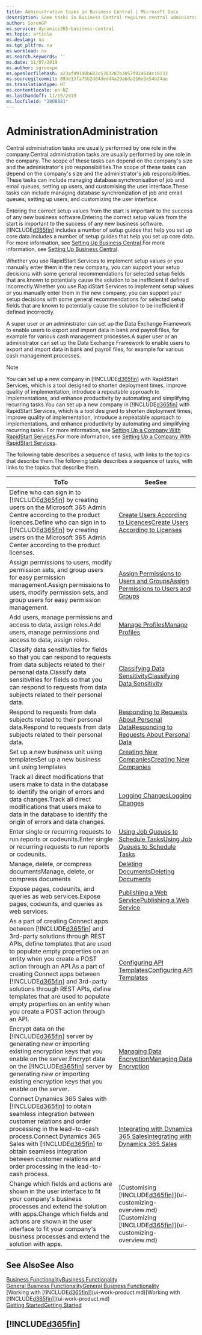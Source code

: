 ```yaml
---
title: Administrative tasks in Business Central | Microsoft Docs
description: Some tasks in Business Central requires central administration and setup. See what they are and learn what to do.
author: SorenGP
ms.service: dynamics365-business-central
ms.topic: article
ms.devlang: na
ms.tgt_pltfrm: na
ms.workload: na
ms.search.keywords: ''
ms.date: 11/07/2019
ms.author: sgroespe
ms.openlocfilehash: a23af49140b683c5383287b3057f024644c19133
ms.sourcegitcommit: 893e13fa75b2d04dedd4a29abda216e3e54b24ae
ms.translationtype: HT
ms.contentlocale: en-NZ
ms.lasthandoff: 11/15/2019
ms.locfileid: "2808881"
---
```

# <a name="administration"></a><span data-ttu-id="f4e66-104">Administration</span><span class="sxs-lookup"><span data-stu-id="f4e66-104">Administration</span></span>
<span data-ttu-id="f4e66-105">Central administration tasks are usually performed by one role in the company.</span><span class="sxs-lookup"><span data-stu-id="f4e66-105">Central administration tasks are usually performed by one role in the company.</span></span> <span data-ttu-id="f4e66-106">The scope of these tasks can depend on the company's size and the administrator's job responsibilities.</span><span class="sxs-lookup"><span data-stu-id="f4e66-106">The scope of these tasks can depend on the company's size and the administrator's job responsibilities.</span></span> <span data-ttu-id="f4e66-107">These tasks can include managing database synchronisation of job and email queues, setting up users, and customising the user interface.</span><span class="sxs-lookup"><span data-stu-id="f4e66-107">These tasks can include managing database synchronization of job and email queues, setting up users, and customizing the user interface.</span></span>  

<span data-ttu-id="f4e66-108">Entering the correct setup values from the start is important to the success of any new business software.</span><span class="sxs-lookup"><span data-stu-id="f4e66-108">Entering the correct setup values from the start is important to the success of any new business software.</span></span> [!INCLUDE[d365fin](includes/d365fin_md.md)] <span data-ttu-id="f4e66-109">includes a number of setup guides that help you set up core data.</span><span class="sxs-lookup"><span data-stu-id="f4e66-109">includes a number of setup guides that help you set up core data.</span></span> <span data-ttu-id="f4e66-110">For more information, see [Setting Up Business Central](setup.md).</span><span class="sxs-lookup"><span data-stu-id="f4e66-110">For more information, see [Setting Up Business Central](setup.md).</span></span>

<span data-ttu-id="f4e66-111">Whether you use RapidStart Services to implement setup values or you manually enter them in the new company, you can support your setup decisions with some general recommendations for selected setup fields that are known to potentially cause the solution to be inefficient if defined incorrectly.</span><span class="sxs-lookup"><span data-stu-id="f4e66-111">Whether you use RapidStart Services to implement setup values or you manually enter them in the new company, you can support your setup decisions with some general recommendations for selected setup fields that are known to potentially cause the solution to be inefficient if defined incorrectly.</span></span>  

<span data-ttu-id="f4e66-112">A super user or an administrator can set up the Data Exchange Framework to enable users to export and import data in bank and payroll files, for example for various cash management processes.</span><span class="sxs-lookup"><span data-stu-id="f4e66-112">A super user or an administrator can set up the Data Exchange Framework to enable users to export and import data in bank and payroll files, for example for various cash management processes.</span></span>

> [!NOTE]
> <span data-ttu-id="f4e66-113">You can set up a new company in [!INCLUDE[d365fin](includes/d365fin_md.md)] with RapidStart Services, which is a tool designed to shorten deployment times, improve quality of implementation, introduce a repeatable approach to implementations, and enhance productivity by automating and simplifying recurring tasks.</span><span class="sxs-lookup"><span data-stu-id="f4e66-113">You can set up a new company in [!INCLUDE[d365fin](includes/d365fin_md.md)] with RapidStart Services, which is a tool designed to shorten deployment times, improve quality of implementation, introduce a repeatable approach to implementations, and enhance productivity by automating and simplifying recurring tasks.</span></span> <span data-ttu-id="f4e66-114">For more information, see [Setting Up a Company With RapidStart Services](admin-set-up-a-company-with-rapidstart.md).</span><span class="sxs-lookup"><span data-stu-id="f4e66-114">For more information, see [Setting Up a Company With RapidStart Services](admin-set-up-a-company-with-rapidstart.md).</span></span>

<span data-ttu-id="f4e66-115">The following table describes a sequence of tasks, with links to the topics that describe them.</span><span class="sxs-lookup"><span data-stu-id="f4e66-115">The following table describes a sequence of tasks, with links to the topics that describe them.</span></span>   

|<span data-ttu-id="f4e66-116">**To**</span><span class="sxs-lookup"><span data-stu-id="f4e66-116">**To**</span></span>|<span data-ttu-id="f4e66-117">**See**</span><span class="sxs-lookup"><span data-stu-id="f4e66-117">**See**</span></span>|  
|------------|-------------|  
|<span data-ttu-id="f4e66-118">Define who can sign in to [!INCLUDE[d365fin](includes/d365fin_md.md)] by creating users on the Microsoft 365 Admin Centre according to the product licences.</span><span class="sxs-lookup"><span data-stu-id="f4e66-118">Define who can sign in to [!INCLUDE[d365fin](includes/d365fin_md.md)] by creating users on the Microsoft 365 Admin Center according to the product licenses.</span></span>|[<span data-ttu-id="f4e66-119">Create Users According to Licences</span><span class="sxs-lookup"><span data-stu-id="f4e66-119">Create Users According to Licenses</span></span>](ui-how-users-permissions.md)| 
|<span data-ttu-id="f4e66-120">Assign permissions to users, modify permission sets, and group users for easy permission management.</span><span class="sxs-lookup"><span data-stu-id="f4e66-120">Assign permissions to users, modify permission sets, and group users for easy permission management.</span></span>|[<span data-ttu-id="f4e66-121">Assign Permissions to Users and Groups</span><span class="sxs-lookup"><span data-stu-id="f4e66-121">Assign Permissions to Users and Groups</span></span>](ui-how-users-permissions.md)|
|<span data-ttu-id="f4e66-122">Add users, manage permissions and access to data, assign roles.</span><span class="sxs-lookup"><span data-stu-id="f4e66-122">Add users, manage permissions and access to data, assign roles.</span></span>|[<span data-ttu-id="f4e66-123">Manage Profiles</span><span class="sxs-lookup"><span data-stu-id="f4e66-123">Manage Profiles</span></span>](admin-users-profiles-roles.md)|
|<span data-ttu-id="f4e66-124">Classify data sensitivities for fields so that you can respond to requests from data subjects related to their personal data.</span><span class="sxs-lookup"><span data-stu-id="f4e66-124">Classify data sensitivities for fields so that you can respond to requests from data subjects related to their personal data.</span></span>|[<span data-ttu-id="f4e66-125">Classifying Data Sensitivity</span><span class="sxs-lookup"><span data-stu-id="f4e66-125">Classifying Data Sensitivity</span></span>](admin-classifying-data-sensitivity.md)|
|<span data-ttu-id="f4e66-126">Respond to requests from data subjects related to their personal data.</span><span class="sxs-lookup"><span data-stu-id="f4e66-126">Respond to requests from data subjects related to their personal data.</span></span>|[<span data-ttu-id="f4e66-127">Responding to Requests About Personal Data</span><span class="sxs-lookup"><span data-stu-id="f4e66-127">Responding to Requests About Personal Data</span></span>](admin-responding-to-requests-about-personal-data.md)|
|<span data-ttu-id="f4e66-128">Set up a new business unit using templates</span><span class="sxs-lookup"><span data-stu-id="f4e66-128">Set up a new business unit using templates</span></span>|[<span data-ttu-id="f4e66-129">Creating New Companies</span><span class="sxs-lookup"><span data-stu-id="f4e66-129">Creating New Companies</span></span>](about-new-company.md)|
|<span data-ttu-id="f4e66-130">Track all direct modifications that users make to data in the database to identify the origin of errors and data changes.</span><span class="sxs-lookup"><span data-stu-id="f4e66-130">Track all direct modifications that users make to data in the database to identify the origin of errors and data changes.</span></span>|[<span data-ttu-id="f4e66-131">Logging Changes</span><span class="sxs-lookup"><span data-stu-id="f4e66-131">Logging Changes</span></span>](across-log-changes.md)|  
|<span data-ttu-id="f4e66-132">Enter single or recurring requests to run reports or codeunits.</span><span class="sxs-lookup"><span data-stu-id="f4e66-132">Enter single or recurring requests to run reports or codeunits.</span></span>|[<span data-ttu-id="f4e66-133">Using Job Queues to Schedule Tasks</span><span class="sxs-lookup"><span data-stu-id="f4e66-133">Using Job Queues to Schedule Tasks</span></span>](admin-job-queues-schedule-tasks.md)|  
|<span data-ttu-id="f4e66-134">Manage, delete, or compress documents</span><span class="sxs-lookup"><span data-stu-id="f4e66-134">Manage, delete, or compress documents</span></span>|[<span data-ttu-id="f4e66-135">Deleting Documents</span><span class="sxs-lookup"><span data-stu-id="f4e66-135">Deleting Documents</span></span>](admin-manage-documents.md)|  
|<span data-ttu-id="f4e66-136">Expose pages, codeunits, and queries as web services.</span><span class="sxs-lookup"><span data-stu-id="f4e66-136">Expose pages, codeunits, and queries as web services.</span></span>|[<span data-ttu-id="f4e66-137">Publishing a Web Service</span><span class="sxs-lookup"><span data-stu-id="f4e66-137">Publishing a Web Service</span></span>](across-how-publish-web-service.md)|
|<span data-ttu-id="f4e66-138">As a part of creating Connect apps between [!INCLUDE[d365fin](includes/d365fin_md.md)] and 3rd-party solutions through REST APIs, define templates that are used to populate empty properties on an entity when you create a POST action through an API.</span><span class="sxs-lookup"><span data-stu-id="f4e66-138">As a part of creating Connect apps between [!INCLUDE[d365fin](includes/d365fin_md.md)] and 3rd-party solutions through REST APIs, define templates that are used to populate empty properties on an entity when you create a POST action through an API.</span></span>|[<span data-ttu-id="f4e66-139">Configuring API Templates</span><span class="sxs-lookup"><span data-stu-id="f4e66-139">Configuring API Templates</span></span>](admin-configuring-api-template.md)|
|<span data-ttu-id="f4e66-140">Encrypt data on the [!INCLUDE[d365fin](includes/d365fin_md.md)] server by generating new or importing existing encryption keys that you enable on the server.</span><span class="sxs-lookup"><span data-stu-id="f4e66-140">Encrypt data on the [!INCLUDE[d365fin](includes/d365fin_md.md)] server by generating new or importing existing encryption keys that you enable on the server.</span></span>|[<span data-ttu-id="f4e66-141">Managing Data Encryption</span><span class="sxs-lookup"><span data-stu-id="f4e66-141">Managing Data Encryption</span></span>](admin-manage-data-encryption.md)|
|<span data-ttu-id="f4e66-142">Connect Dynamics 365 Sales with [!INCLUDE[d365fin](includes/d365fin_md.md)] to obtain seamless integration between customer relations and order processing in the lead-to-cash process.</span><span class="sxs-lookup"><span data-stu-id="f4e66-142">Connect Dynamics 365 Sales with [!INCLUDE[d365fin](includes/d365fin_md.md)] to obtain seamless integration between customer relations and order processing in the lead-to-cash process.</span></span>|[<span data-ttu-id="f4e66-143">Integrating with Dynamics 365 Sales</span><span class="sxs-lookup"><span data-stu-id="f4e66-143">Integrating with Dynamics 365 Sales</span></span>](admin-prepare-dynamics-365-for-sales-for-integration.md)|
|<span data-ttu-id="f4e66-144">Change which fields and actions are shown in the user interface to fit your company's business processes and extend the solution with apps.</span><span class="sxs-lookup"><span data-stu-id="f4e66-144">Change which fields and actions are shown in the user interface to fit your company's business processes and extend the solution with apps.</span></span>|<span data-ttu-id="f4e66-145">[Customising [!INCLUDE[d365fin](includes/d365fin_md.md)]](ui-customizing-overview.md)</span><span class="sxs-lookup"><span data-stu-id="f4e66-145">[Customizing [!INCLUDE[d365fin](includes/d365fin_md.md)]](ui-customizing-overview.md)</span></span>|

## <a name="see-also"></a><span data-ttu-id="f4e66-146">See Also</span><span class="sxs-lookup"><span data-stu-id="f4e66-146">See Also</span></span>
[<span data-ttu-id="f4e66-147">Business Functionality</span><span class="sxs-lookup"><span data-stu-id="f4e66-147">Business Functionality</span></span>](across-business-functionality.md)  
[<span data-ttu-id="f4e66-148">General Business Functionality</span><span class="sxs-lookup"><span data-stu-id="f4e66-148">General Business Functionality</span></span>](ui-across-business-areas.md)  
<span data-ttu-id="f4e66-149">[Working with [!INCLUDE[d365fin](includes/d365fin_md.md)]](ui-work-product.md)</span><span class="sxs-lookup"><span data-stu-id="f4e66-149">[Working with [!INCLUDE[d365fin](includes/d365fin_md.md)]](ui-work-product.md)</span></span>  
[<span data-ttu-id="f4e66-150">Getting Started</span><span class="sxs-lookup"><span data-stu-id="f4e66-150">Getting Started</span></span>](product-get-started.md)    

## [!INCLUDE[d365fin](includes/free_trial_md.md)]  
